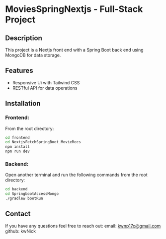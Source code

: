 # MoviesSpringNextjs - Full-Stack Project

## Description
This project is a Nextjs front end with a Spring Boot back end using MongoDB for data storage.

## Features
- Responsive Ui with Tailwind CSS
- RESTful API for data operations


## Installation

### Frontend:
From the root directory:

```bash
cd frontend
cd NextjsFetchSpringBoot_MovieRecs
npm install
npm run dev
```
### Backend:
Open another terminal and run the following commands from the root directory:

```bash
cd backend
cd SpringbootAccessMongo
./gradlew bootRun
```

## Contact
If you have any questions feel free to reach out:
email: kwnp17c@gmail.com
github: kwNick